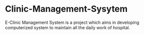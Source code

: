 # Clinic-Management-Sysytem
E-Clinic Management System is a project which aims in developing   computerized system to maintain all the daily work of hospital.
